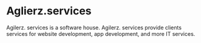 # Aglierz.services
Agilerz. services is a software house. Agilerz. services provide clients services for website development, app development, and more IT services.
